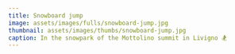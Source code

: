 ```yaml
---
title: Snowboard jump
image: assets/images/fulls/snowboard-jump.jpg
thumbnail: assets/images/thumbs/snowboard-jump.jpg
caption: In the snowpark of the Mottolino summit in Livigno 🏂
---
```

